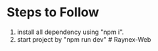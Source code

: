 # Steps to Follow

1. install all dependency using "npm i".
2. start project by "npm run dev"
#   R a y n e x - W e b  
 